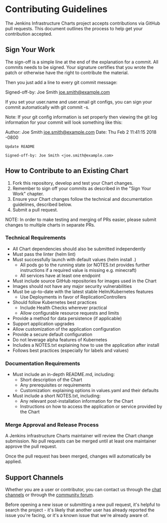 # Contributing Guidelines

The Jenkins Infrastructure Charts project accepts contributions via GitHub pull requests. This document outlines the process to help get your contribution accepted.

## Sign Your Work

The sign-off is a simple line at the end of the explanation for a commit. All commits needs to be signed. Your signature certifies that you wrote the patch or otherwise have the right to contribute the material.

Then you just add a line to every git commit message:

Signed-off-by: Joe Smith <joe.smith@example.com>

If you set your user.name and user.email git configs, you can sign your commit automatically with git commit -s.

Note: If your git config information is set properly then viewing the git log information for your commit will look something like this:

Author: Joe Smith <joe.smith@example.com>
Date:   Thu Feb 2 11:41:15 2018 -0800

    Update README

    Signed-off-by: Joe Smith <joe.smith@example.com>

## How to Contribute to an Existing Chart

1. Fork this repository, develop and test your Chart changes.
2. Remember to sign off your commits as described in the "Sign Your Work" chapter.
3. Ensure your Chart changes follow the technical and documentation guidelines, described below.
4. Submit a pull request.

NOTE: In order to make testing and merging of PRs easier, please submit changes to multiple charts in separate PRs.

### Technical Requirements

* All Chart dependencies should also be submitted independently
* Must pass the linter (helm lint)
* Must successfully launch with default values (helm install .)
    * All pods go to the running state (or NOTES.txt provides further instructions if a required value is missing e.g. minecraft)
    * All services have at least one endpoint
* Must include source GitHub repositories for images used in the Chart
* Images should not have any major security vulnerabilities
* Must be up-to-date with the latest stable Helm/Kubernetes features
    * Use Deployments in favor of ReplicationControllers
* Should follow Kubernetes best practices
    * Include Health Checks wherever practical
    * Allow configurable resource requests and limits
* Provide a method for data persistence (if applicable)
* Support application upgrades
* Allow customization of the application configuration
* Provide a secure default configuration
* Do not leverage alpha features of Kubernetes
* Includes a NOTES.txt explaining how to use the application after install
* Follows best practices (especially for labels and values)

### Documentation Requirements

* Must include an in-depth README.md, including:
    * Short description of the Chart
    * Any prerequisites or requirements
    * Customization: explaining options in values.yaml and their defaults
* Must include a short NOTES.txt, including:
    * Any relevant post-installation information for the Chart
    * Instructions on how to access the application or service provided by the Chart

### Merge Approval and Release Process

A Jenkins infrastructure Charts maintainer will review the Chart change submission.  No pull requests can be merged until at least one maintainer approve the pull request.

Once the pull request has been merged, changes will automatically be applied.

## Support Channels

Whether you are a user or contributor, you can contact us through the [chat channels](https://www.jenkins.io/chat/#jenkins-infra) or through the [community forum](https://community.jenkins.io/).

Before opening a new issue or submitting a new pull request, it's helpful to search the project - it's likely that another user has already reported the issue you're facing, or it's a known issue that we're already aware of.
